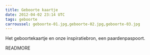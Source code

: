 ```yaml
---
title: Geboorte kaartje
date: 2012-04-02 23:14 UTC
tags: geboorte
carroussel: geboorte-01.jpg,geboorte-02.jpg,geboorte-03.jpg
---
```

Het geboortekaartje en onze inspiratiebron, een paardenpaspoort.

READMORE
